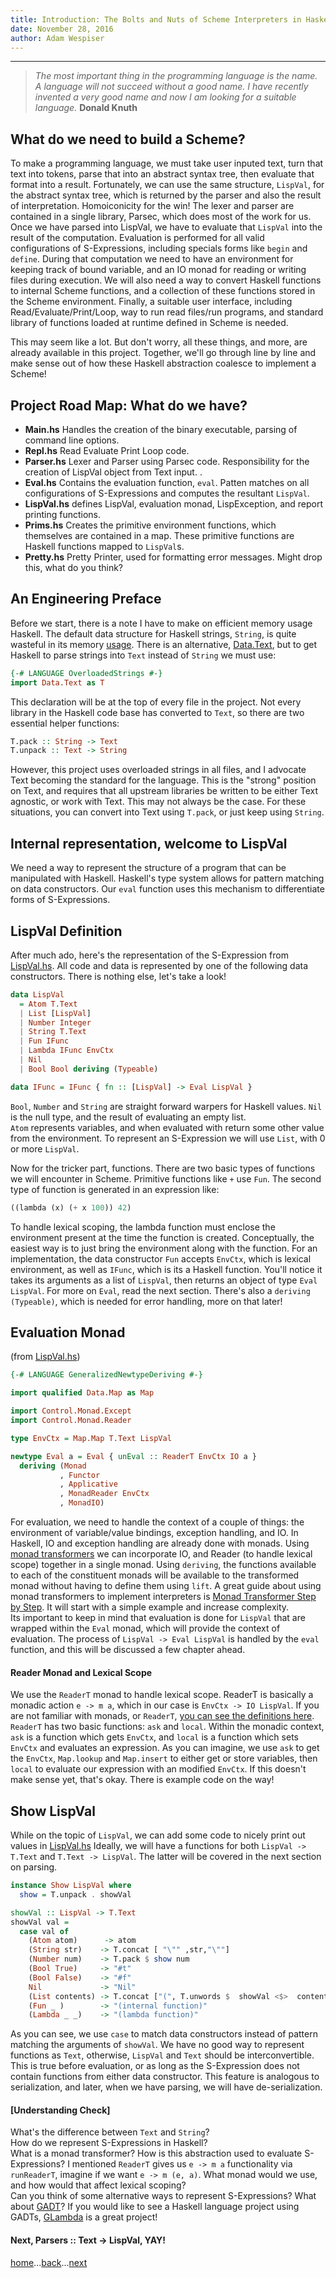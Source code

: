 ```yaml
---
title: Introduction: The Bolts and Nuts of Scheme Interpreters in Haskell
date: November 28, 2016
author: Adam Wespiser
---
```

------------
> *The most important thing in the programming language is the name. A language will not succeed without a good name. I have recently invented a very good name and now I am looking for a suitable language.*  **Donald Knuth**    


## What do we need to build a Scheme?

[](../wyas/img/WYAS-Lisp-Interpreter-Steps.png)    

To make a programming language, we must take user inputed text, turn that text into tokens, parse that into an abstract syntax tree, then evaluate that format into a result.
Fortunately, we can use the same structure, `LispVal`, for the abstract syntax tree, which is returned by the parser and also the result of interpretation.
Homoiconicity for the win!
The lexer and parser are contained in a single library, Parsec, which does most of the work for us. 
Once we have parsed into LispVal, we have to evaluate that `LispVal` into the result of the computation. Evaluation is performed for all valid configurations of S-Expressions, including specials forms like `begin` and `define`.
During that computation we need to have an environment for keeping track of bound variable, and an IO monad for reading or writing files during execution.
We will also need a way to convert Haskell functions to internal Scheme functions, and a collection of these functions stored in the Scheme environment.
Finally, a suitable user interface, including Read/Evaluate/Print/Loop, way to run read files/run programs, and standard library of functions loaded at runtime defined in Scheme is needed.  

This may seem like a lot.  But don't worry, all these things, and more, are already available in this project.  Together, we'll go through line by line and make sense out of how these Haskell abstraction coalesce to implement a Scheme!    


## Project Road Map: What do we have?

[](../wyas/img/WYAS-Dependency-Tree.png)    

* **Main.hs**  Handles the creation of the binary executable, parsing of command line options.  
* **Repl.hs**    Read Evaluate Print Loop code.  
* **Parser.hs**    Lexer and Parser using Parsec code. Responsibility for the creation of LispVal object from Text input.  .
* **Eval.hs**    Contains the evaluation function, `eval`. Patten matches on all configurations of S-Expressions and computes the resultant `LispVal`.  
* **LispVal.hs**    defines LispVal, evaluation monad, LispException, and report printing functions.  
* **Prims.hs**    Creates the primitive environment functions, which themselves are contained in a map.  These primitive functions are Haskell functions mapped to `LispVal`s.
* **Pretty.hs**    Pretty Printer, used for formatting error messages. Might drop this, what do you think?  


## An Engineering Preface
Before we start, there is a note I have to make on efficient memory usage Haskell.
The default data structure for Haskell strings, `String`, is quite wasteful in its memory [usage](http://blog.johantibell.com/2011/06/memory-footprints-of-some-common-data.html).
There is an alternative, [Data.Text](https://hackage.haskell.org/package/text-1.2.2.1/docs/Data-Text.html), but to get Haskell to parse strings into `Text` instead of `String` we must use:  
```Haskell
{-# LANGUAGE OverloadedStrings #-}
import Data.Text as T
```
This declaration will be at the top of every file in the project.
Not every library in the Haskell code base has converted to `Text`, so there are two essential helper functions:    
```Haskell
T.pack :: String -> Text
T.unpack :: Text -> String
```
However, this project uses overloaded strings in all files, and I advocate Text becoming the standard for the language.
This is the "strong" position on Text, and requires that all upstream libraries be written to be either Text agnostic, or work with Text.
This may not always be the case. For these situations, you can convert into Text using `T.pack`, or just keep using `String`.         


## Internal representation, welcome to LispVal
We need a way to represent the structure of a program that can be manipulated with Haskell.
Haskell's type system allows for pattern matching on data constructors. Our `eval` function uses this mechanism to differentiate forms of S-Expressions.     


## LispVal Definition
After much ado, here's the representation of the S-Expression from [LispVal.hs](https://github.com/write-you-a-scheme-v2/scheme/tree/master/src/LispVal.hs). All code and data is represented by one of the following data constructors.
There is nothing else, let's take a look!     
```Haskell
data LispVal
  = Atom T.Text
  | List [LispVal]
  | Number Integer
  | String T.Text
  | Fun IFunc
  | Lambda IFunc EnvCtx
  | Nil
  | Bool Bool deriving (Typeable)

data IFunc = IFunc { fn :: [LispVal] -> Eval LispVal }
```
`Bool`, `Number` and  `String` are straight forward warpers for Haskell values.
`Nil` is the null type, and the result of evaluating an empty list.  
`Atom` represents variables, and when evaluated with return some other value from the environment.
To represent an S-Expression we will use `List`, with 0 or more `LispVal`.  

Now for the tricker part, functions.
There are two basic types of functions we will encounter in Scheme.
 Primitive functions like `+` use `Fun`.  The second type of function is generated in an expression like:
```Haskell
((lambda (x) (+ x 100)) 42)
```
To handle lexical scoping, the lambda function must enclose the environment present at the time the function is created.
Conceptually, the easiest way is to just bring the environment along with the function.
For an implementation, the data constructor `Fun` accepts  `EnvCtx`, which is lexical environment, as well as `IFunc`, which is its a Haskell function.
You'll notice it takes its arguments as a list of `LispVal`, then returns an object of type `Eval LispVal`.  For more on `Eval`, read the next section.
There's also a `deriving (Typeable)`, which is needed for error handling, more on that later!           


## Evaluation Monad
(from [LispVal.hs](https://github.com/write-you-a-scheme-v2/scheme/tree/master/src/LispVal.hs))
```Haskell
{-# LANGUAGE GeneralizedNewtypeDeriving #-}

import qualified Data.Map as Map

import Control.Monad.Except
import Control.Monad.Reader

type EnvCtx = Map.Map T.Text LispVal

newtype Eval a = Eval { unEval :: ReaderT EnvCtx IO a }
  deriving (Monad
           , Functor
           , Applicative
           , MonadReader EnvCtx
           , MonadIO)

```

For evaluation, we need to handle the context of a couple of things: the environment of variable/value bindings, exception handling, and IO.
In Haskell, IO and exception handling are already done with monads.
Using [monad transformers](http://dev.stephendiehl.com/hask/#mtl-transformers) we can incorporate IO, and Reader (to handle lexical scope) together in a single monad.
Using `deriving`, the functions available to each of the constituent monads will be available to the transformed monad without having to define them using `lift`.
A great guide about using monad transformers to implement interpreters is [Monad Transformer Step by Step](http://citeseerx.ist.psu.edu/viewdoc/download?doi=10.1.1.71.596&rep=rep1&type=pdf).
It will start with a simple example and increase complexity.  
Its important to keep in mind that evaluation is done for `LispVal` that are wrapped within the `Eval` monad, which will provide the context of evaluation.
The process of `LispVal -> Eval LispVal` is handled by the `eval` function, and this will be discussed a few chapter ahead.    

#### Reader Monad and Lexical Scope

We use the `ReaderT` monad to handle lexical scope.
ReaderT is basically a monadic action `e -> m a`, which in our case is `EnvCtx -> IO LispVal`.
If you are not familiar with monads, or `ReaderT`, [you can see the definitions here](http://dev.stephendiehl.com/hask/#reader-monad). `ReaderT` has two basic functions: `ask` and `local`.
Within the monadic context, `ask` is a function which gets `EnvCtx`, and `local` is a function which sets `EnvCtx` and evaluates an expression.  As you can imagine, we use `ask` to get the `EnvCtx`,  `Map.lookup` and `Map.insert` to either get or store variables, then  `local` to evaluate our expression with an modified `EnvCtx`.
If this doesn't make sense yet, that's okay.
There is example code on the way!


## Show LispVal
While on the topic of `LispVal`, we can add some code to nicely print out values in [LispVal.hs](https://github.com/write-you-a-scheme-v2/scheme/tree/master/src/LispVal.hs) 
Ideally, we will have a functions for both `LispVal -> T.Text` and `T.Text -> LispVal`.
The latter will be covered in the next section on parsing.

```Haskell
instance Show LispVal where
  show = T.unpack . showVal

showVal :: LispVal -> T.Text
showVal val =
  case val of
    (Atom atom)      -> atom
    (String str)    -> T.concat [ "\"" ,str,"\""]
    (Number num)    -> T.pack $ show num
    (Bool True)     -> "#t"
    (Bool False)    -> "#f"
    Nil             -> "Nil"
    (List contents) -> T.concat ["(", T.unwords $  showVal <$>  contents, ")"]
    (Fun _ )        -> "(internal function)"
    (Lambda _ _)    -> "(lambda function)"
```
As you can see, we use `case` to match data constructors instead of pattern matching the arguments of `showVal`.
We have no good way to represent functions as `Text`, otherwise, `LispVal` and `Text` should be interconvertible.
This is true before evaluation, or as long as the S-Expression does not contain functions from either data constructor.
This feature is analogous to serialization, and later, when we have parsing, we will have de-serialization.         

#### [Understanding Check]
What's the difference between `Text` and `String`?    
How do we represent  S-Expressions in Haskell?     
What is a monad transformer? How is this abstraction used to evaluate S-Expressions?
I mentioned `ReaderT` gives us `e -> m a` functionality via `runReaderT`, imagine if we want `e -> m (e, a)`. What monad would we use, and how would that affect lexical scoping?     
Can you think of some alternative ways to represent S-Expressions? What about [GADT](https://downloads.haskell.org/~ghc/6.6/docs/html/users_guide/gadt.html)? If you would like to see a Haskell language project using GADTs, [GLambda](https://github.com/goldfirere/glambda) is a great project!          


#### Next, Parsers :: Text -> LispVal, YAY!
[home](home.html)...[back](00_overview.html)...[next](02_parsing.html)

